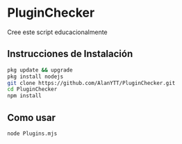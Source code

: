 # PluginChecker

Cree este script educacionalmente

## Instrucciones de Instalación


```bash
pkg update && upgrade
pkg install nodejs
git clone https://github.com/AlanYTT/PluginChecker.git
cd PluginChecker
npm install
```
## Como usar

```bash
node Plugins.mjs
